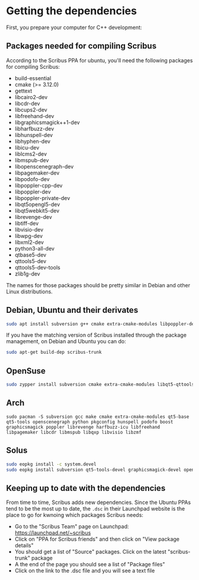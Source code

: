 # Getting the dependencies

First, you prepare your computer for C++ development:

## Packages needed for compiling Scribus


According to the Scribus PPA for ubuntu, you'll need the following packages for compiling Scribus:

- build-essential
- cmake (>= 3.12.0)
- gettext
- libcairo2-dev
- libcdr-dev
- libcups2-dev
- libfreehand-dev
- libgraphicsmagick++1-dev
- libharfbuzz-dev
- libhunspell-dev
- libhyphen-dev
- libicu-dev
- liblcms2-dev
- libmspub-dev
- libopenscenegraph-dev
- libpagemaker-dev
- libpodofo-dev
- libpoppler-cpp-dev
- libpoppler-dev
- libpoppler-private-dev
- libqt5opengl5-dev
- libqt5webkit5-dev
- librevenge-dev
- libtiff-dev
- libvisio-dev
- libwpg-dev
- libxml2-dev
- python3-all-dev
- qtbase5-dev
- qttools5-dev
- qttools5-dev-tools
- zlib1g-dev

The names for those packages should be pretty similar in Debian and other Linux distributions.

## Debian, Ubuntu and their derivates

```sh
sudo apt install subversion g++ cmake extra-cmake-modules libpoppler-dev libpoppler-cpp-dev libpoppler-private-dev qtbase5-dev qttools5-dev libopenscenegraph-dev libgraphicsmagick-dev libcairo2-dev librevenge-dev python3-all-dev libhunspell-dev libcups2-dev libpodofo-dev libcdr-dev libfreehand-dev libpagemaker-dev libmspub-dev libqxp-dev libvisio-dev libzmf-dev libgraphicsmagick++1-dev
```

If you have the matching version of Scribus installed through the package management, on Debian and Ubuntu you can do:

```sh
sudo apt-get build-dep scribus-trunk
```

## OpenSuse

```sh
sudo zypper install subversion cmake extra-cmake-modules libqt5-qttools-devel GraphicsMagick-devel libfreehand-devel librevenge-devel libvisio-devel libqxp-devel libmspub-devel libcdr-devel libpagemaker-devel cups-devel libtiff-devel libzmf-devel libpoppler-qt5-devel libqt5-qtbase-devel libOpenSceneGraph-devel python3-devel libjpeg62-devel liblcms2-devel harfbuzz-devel libopenssl-devel hunspell-devel
```

## Arch

```
sudo pacman -S subversion gcc make cmake extra-cmake-modules qt5-base qt5-tools openscenegraph python pkgconfig hunspell podofo boost graphicsmagick poppler librevenge harfbuzz-icu libfreehand libpagemaker libcdr libmspub libqxp libvisio libzmf
```

## Solus

```sh
sudo eopkg install -c system.devel
sudo eopkg install subversion qt5-tools-devel graphicsmagick-devel openscenegraph-devel poppler-qt5-devel qt5-base-devel librevenge-devel libfreehand-devel libvisio-devel libqxp-devel libhunspell-devel libmspub-devel libcdr-devel libpagemaker-devel podofo-devel cups-devel libjpeg-turbo-devel libtiff-devel libzmf-devel libboost-devel
```

## Keeping up to date with the dependencies

From time to time, Scribus adds new dependencies. Since the Ubuntu PPAs tend to be the most up to date, the `.dsc` in their Launchpad website is the place to go for kwnoing which packages Scribus needs:

- Go to the "Scribus Team" page on Launchpad: https://launchpad.net/~scribus
- Click on "PPA for Scribus friends" and then click on "View package details"
- You should get a list of "Source" packages. Click on the latest "scribus-trunk" package
- A the end of the page you should see a list of "Package files"
- Click on the link to the .dsc file and you will see a text file

